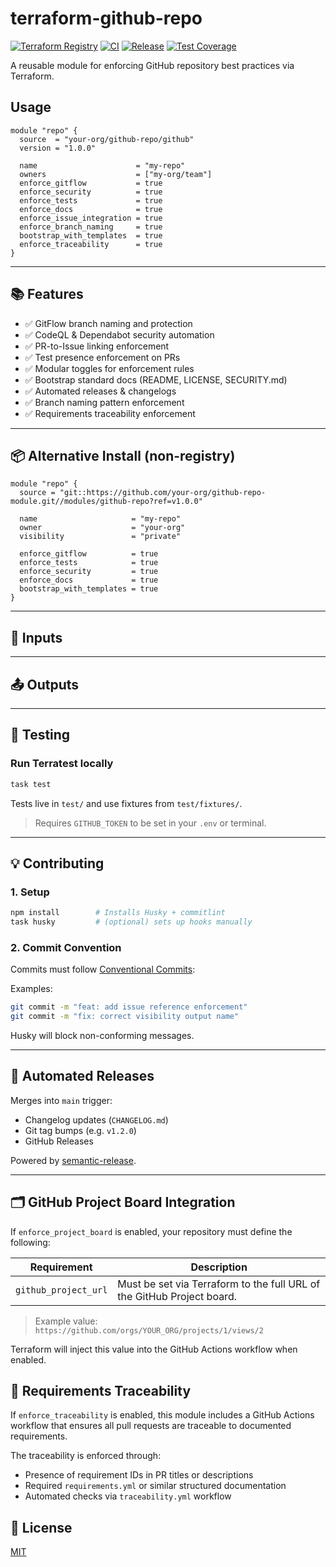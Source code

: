 # terraform-github-repo

[![Terraform Registry](https://img.shields.io/badge/Terraform%20Registry-Published-blue?logo=terraform)](https://registry.terraform.io/modules/kpeacocke/github-repo/github)
[![CI](https://github.com/kpeacocke/terraform-github-repo/actions/workflows/test.yml/badge.svg)](https://github.com/kpeacocke/terraform-github-repo/actions/workflows/test.yml)
[![Release](https://img.shields.io/badge/release-automated-blue.svg?logo=semantic-release)](https://github.com/kpeacocke/terraform-github-repo/releases)
[![Test Coverage](https://github.com/kpeacocke/terraform-github-repo/wiki/coverage.svg)](https://raw.githack.com/wiki/kpeacocke/terraform-github-repo/coverage.html)

A reusable module for enforcing GitHub repository best practices via Terraform.

## Usage

```hcl
module "repo" {
  source  = "your-org/github-repo/github"
  version = "1.0.0"

  name                      = "my-repo"
  owners                    = ["my-org/team"]
  enforce_gitflow           = true
  enforce_security          = true
  enforce_tests             = true
  enforce_docs              = true
  enforce_issue_integration = true
  enforce_branch_naming     = true
  bootstrap_with_templates  = true
  enforce_traceability      = true
}
```

---

## 📚 Features

- ✅ GitFlow branch naming and protection
- ✅ CodeQL & Dependabot security automation
- ✅ PR-to-Issue linking enforcement
- ✅ Test presence enforcement on PRs
- ✅ Modular toggles for enforcement rules
- ✅ Bootstrap standard docs (README, LICENSE, SECURITY.md)
- ✅ Automated releases & changelogs
- ✅ Branch naming pattern enforcement
- ✅ Requirements traceability enforcement

---

## 📦 Alternative Install (non-registry)

```hcl
module "repo" {
  source = "git::https://github.com/your-org/github-repo-module.git//modules/github-repo?ref=v1.0.0"

  name                     = "my-repo"
  owner                    = "your-org"
  visibility               = "private"

  enforce_gitflow          = true
  enforce_tests            = true
  enforce_security         = true
  enforce_docs             = true
  bootstrap_with_templates = true
}
```

---

## 🔧 Inputs

<!-- BEGIN_TF_DOCS:inputs -->
<!-- END_TF_DOCS:inputs -->

---

## 📤 Outputs

<!-- BEGIN_TF_DOCS:outputs -->
<!-- END_TF_DOCS:outputs -->

---

## 🧪 Testing

### Run Terratest locally

```bash
task test
```

Tests live in `test/` and use fixtures from `test/fixtures/`.

> Requires `GITHUB_TOKEN` to be set in your `.env` or terminal.

---

## 💡 Contributing

### 1. Setup

```bash
npm install        # Installs Husky + commitlint
task husky         # (optional) sets up hooks manually
```

### 2. Commit Convention

Commits must follow [Conventional Commits](https://www.conventionalcommits.org/):

Examples:

```bash
git commit -m "feat: add issue reference enforcement"
git commit -m "fix: correct visibility output name"
```

Husky will block non-conforming messages.

---

## 🚀 Automated Releases

Merges into `main` trigger:

- Changelog updates (`CHANGELOG.md`)
- Git tag bumps (e.g. `v1.2.0`)
- GitHub Releases

Powered by [semantic-release](https://github.com/semantic-release/semantic-release).

---

## 🗂️ GitHub Project Board Integration

If `enforce_project_board` is enabled, your repository must define the following:

| Requirement           | Description                                                                 |
|-----------------------|-----------------------------------------------------------------------------|
| `github_project_url`  | Must be set via Terraform to the full URL of the GitHub Project board.     |

> Example value:
> `https://github.com/orgs/YOUR_ORG/projects/1/views/2`

Terraform will inject this value into the GitHub Actions workflow when enabled.

## 📎 Requirements Traceability

If `enforce_traceability` is enabled, this module includes a GitHub Actions workflow that ensures all pull requests are traceable to documented requirements.

The traceability is enforced through:

- Presence of requirement IDs in PR titles or descriptions
- Required `requirements.yml` or similar structured documentation
- Automated checks via `traceability.yml` workflow

## 📜 License

[MIT](LICENSE)
